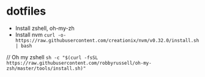 # dotfiles
- Install zshell, oh-my-zh
- Install nvm
`curl -o- https://raw.githubusercontent.com/creationix/nvm/v0.32.0/install.sh | bash`

// Oh my zshell
`sh -c "$(curl -fsSL https://raw.githubusercontent.com/robbyrussell/oh-my-zsh/master/tools/install.sh)"`

